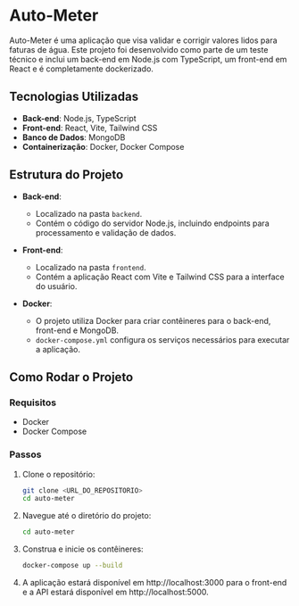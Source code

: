 # Auto-Meter

Auto-Meter é uma aplicação que visa validar e corrigir valores lidos para faturas de água. Este projeto foi desenvolvido como parte de um teste técnico e inclui um back-end em Node.js com TypeScript, um front-end em React e é completamente dockerizado.

## Tecnologias Utilizadas

- **Back-end**: Node.js, TypeScript
- **Front-end**: React, Vite, Tailwind CSS
- **Banco de Dados**: MongoDB
- **Containerização**: Docker, Docker Compose

## Estrutura do Projeto

- **Back-end**:

  - Localizado na pasta `backend`.
  - Contém o código do servidor Node.js, incluindo endpoints para processamento e validação de dados.

- **Front-end**:

  - Localizado na pasta `frontend`.
  - Contém a aplicação React com Vite e Tailwind CSS para a interface do usuário.

- **Docker**:
  - O projeto utiliza Docker para criar contêineres para o back-end, front-end e MongoDB.
  - `docker-compose.yml` configura os serviços necessários para executar a aplicação.

## Como Rodar o Projeto

### Requisitos

- Docker
- Docker Compose

### Passos

1. Clone o repositório:

   ```bash
   git clone <URL_DO_REPOSITORIO>
   cd auto-meter

   ```

2. Navegue até o diretório do projeto:

   ```bash
   cd auto-meter

   ```

3. Construa e inicie os contêineres:

   ```bash
   docker-compose up --build

   ```

4. A aplicação estará disponível em http://localhost:3000 para o front-end e a API estará disponível em http://localhost:5000.
